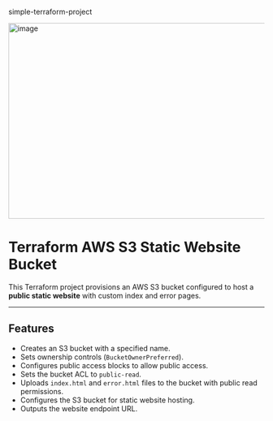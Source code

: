 simple-terraform-project


<img width="1131" height="386" alt="image" src="https://github.com/user-attachments/assets/cd1c651e-ef2b-4b17-b560-37a634565a45" />

# Terraform AWS S3 Static Website Bucket

This Terraform project provisions an AWS S3 bucket configured to host a **public static website** with custom index and error pages.

---

## Features

- Creates an S3 bucket with a specified name.
- Sets ownership controls (`BucketOwnerPreferred`).
- Configures public access blocks to allow public access.
- Sets the bucket ACL to `public-read`.
- Uploads `index.html` and `error.html` files to the bucket with public read permissions.
- Configures the S3 bucket for static website hosting.
- Outputs the website endpoint URL.




